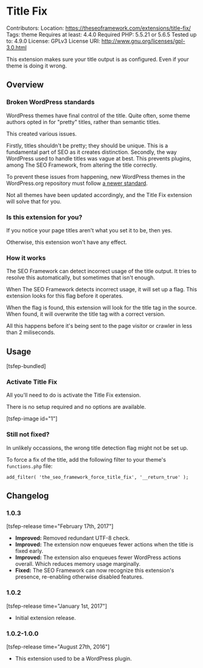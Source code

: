 # Title Fix
Contributors:
Location: https://theseoframework.com/extensions/title-fix/
Tags: theme
Requires at least: 4.4.0
Required PHP: 5.5.21 or 5.6.5
Tested up to: 4.9.0
License: GPLv3
License URI: http://www.gnu.org/licenses/gpl-3.0.html

This extension makes sure your title output is as configured. Even if your theme is doing it wrong.

## Overview

### Broken WordPress standards

WordPress themes have final control of the title. Quite often, some theme authors opted in for "pretty" titles, rather than semantic titles.

This created various issues.

Firstly, titles shouldn't be pretty; they should be unique. This is a fundamental part of SEO as it creates distinction.
Secondly, the way WordPress used to handle titles was vague at best. This prevents plugins, among The SEO Framework, from altering the title correctly.

To prevent these issues from happening, new WordPress themes in the WordPress.org repository must follow [a newer standard](https://make.wordpress.org/core/2014/10/29/title-tags-in-4-1/).

Not all themes have been updated accordingly, and the Title Fix extension will solve that for you.

### Is this extension for you?

If you notice your page titles aren't what you set it to be, then yes.

Otherwise, this extension won't have any effect.

### How it works

The SEO Framework can detect incorrect usage of the title output. It tries to resolve this automatically, but sometimes that isn't enough.

When The SEO Framework detects incorrect usage, it will set up a flag. This extension looks for this flag before it operates.

When the flag is found, this extension will look for the title tag in the source.
When found, it will overwrite the title tag with a correct version.

All this happens before it's being sent to the page visitor or crawler in less than 2 miliseconds.

## Usage

[tsfep-bundled]

### Activate Title Fix

All you'll need to do is activate the Title Fix extension.

There is no setup required and no options are available.

[tsfep-image id="1"]

### Still not fixed?

In unlikely occassions, the wrong title detection flag might not be set up.

To force a fix of the title, add the following filter to your theme's `functions.php` file:

`add_filter( 'the_seo_framework_force_title_fix', '__return_true' );
`

## Changelog

### 1.0.3

[tsfep-release time="February 17th, 2017"]

* **Improved:** Removed redundant UTF-8 check.
* **Improved:** The extension now enqueues fewer actions when the title is fixed early.
* **Improved:** The extension also enqueues fewer WordPress actions overall. Which reduces memory usage marginally.
* **Fixed:** The SEO Framework can now recognize this extension's presence, re-enabling otherwise disabled features.

### 1.0.2

[tsfep-release time="January 1st, 2017"]

* Initial extension release.

### 1.0.2-1.0.0

[tsfep-release time="August 27th, 2016"]

* This extension used to be a WordPress plugin.
